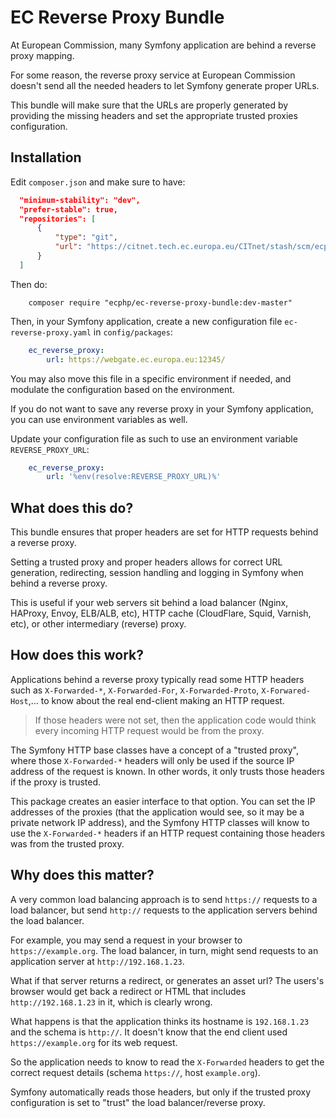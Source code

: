 # EC Reverse Proxy Bundle

At European Commission, many Symfony application are behind a reverse proxy mapping.

For some reason, the reverse proxy service at European Commission doesn't send all the needed headers to let Symfony
generate proper URLs.

This bundle will make sure that the URLs are properly generated by providing the missing headers and set the appropriate
trusted proxies configuration.

## Installation

Edit `composer.json` and make sure to have:

```json
  "minimum-stability": "dev",
  "prefer-stable": true,
  "repositories": [
      {
          "type": "git",
          "url": "https://citnet.tech.ec.europa.eu/CITnet/stash/scm/ecphp/ec-reverse-proxy-bundle.git"
      }
  ]
```

Then do:

```shell
    composer require "ecphp/ec-reverse-proxy-bundle:dev-master"
```

Then, in your Symfony application, create a new configuration file `ec-reverse-proxy.yaml` in `config/packages`:

```yaml
    ec_reverse_proxy:
        url: https://webgate.ec.europa.eu:12345/
```

You may also move this file in a specific environment if needed, and modulate the configuration based on the
environment.

If you do not want to save any reverse proxy in your Symfony application, you can use environment variables as well.

Update your configuration file as such to use an environment variable `REVERSE_PROXY_URL`:

```yaml
    ec_reverse_proxy:
        url: '%env(resolve:REVERSE_PROXY_URL)%'
```

## What does this do?

This bundle ensures that proper headers are set for HTTP requests behind a reverse proxy.

Setting a trusted proxy and proper headers allows for correct URL generation, redirecting, session handling and logging
in Symfony when behind a reverse proxy.

This is useful if your web servers sit behind a load balancer (Nginx, HAProxy, Envoy, ELB/ALB, etc),
HTTP cache (CloudFlare, Squid, Varnish, etc), or other intermediary (reverse) proxy.

## How does this work?

Applications behind a reverse proxy typically read some HTTP headers such as `X-Forwarded-*`, `X-Forwarded-For`,
`X-Forwarded-Proto`, `X-Forwared-Host`,... to know about the real end-client making an HTTP request.

> If those headers were not set, then the application code would think every incoming HTTP request would be from the
> proxy.

The Symfony HTTP base classes have a concept of a "trusted proxy", where those `X-Forwarded-*` headers will only be used
if the source IP address of the request is known. In other words, it only trusts those headers if the proxy is trusted.

This package creates an easier interface to that option. You can set the IP addresses of the proxies
(that the application would see, so it may be a private network IP address), and the Symfony HTTP classes will know to
use the `X-Forwarded-*` headers if an HTTP request containing those headers was from the trusted proxy.

## Why does this matter?

A very common load balancing approach is to send `https://` requests to a load balancer, but send `http://` requests to
the application servers behind the load balancer.

For example, you may send a request in your browser to `https://example.org`. The load balancer, in turn, might send
requests to an application server at `http://192.168.1.23`.

What if that server returns a redirect, or generates an asset url? The users's browser would get back a redirect or
HTML that includes `http://192.168.1.23` in it, which is clearly wrong.

What happens is that the application thinks its hostname is `192.168.1.23` and the schema is `http://`. It doesn't know
that the end client used `https://example.org` for its web request.

So the application needs to know to read the `X-Forwarded` headers to get the correct request details
(schema `https://`, host `example.org`).

Symfony automatically reads those headers, but only if the trusted proxy configuration is set to "trust" the load
balancer/reverse proxy.
